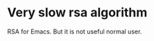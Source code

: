 Very slow rsa algorithm 
=======================

RSA for Emacs. But it is not useful normal user.


